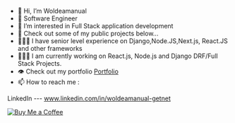 - 👋 Hi, I’m Woldeamanual
- 🌱 Software Engineer
- 👀 I’m interested in Full Stack application development
- 💞️ Check out some of my public projects below...
- 👨🏾‍💻 I have senior level experience on Django,Node.JS,Next.js, React.JS and other frameworks
- 👨🏾‍💻 I am currently working on React.js, Node.js and Django DRF/Full Stack Projects.
- 👁️ Check out my portfolio [Portfolio](https://woldeamanual-getnet.tech)
- 📫 How to reach me :

LinkedIn --- www.linkedin.com/in/woldeamanual-getnet

[![Buy Me a Coffee](https://img.shields.io/badge/Buy%20Me%20a%20Coffee-Donate-FF813F?logo=buy-me-a-coffee&logoColor=white)](https://www.buymeacoffee.com/oaksas)



<!---
Oaksas/Oaksas is a ✨ special ✨ repository because its `README.md` (this file) appears on your GitHub profile.
You can click the Preview link to take a look at your changes.
--->
